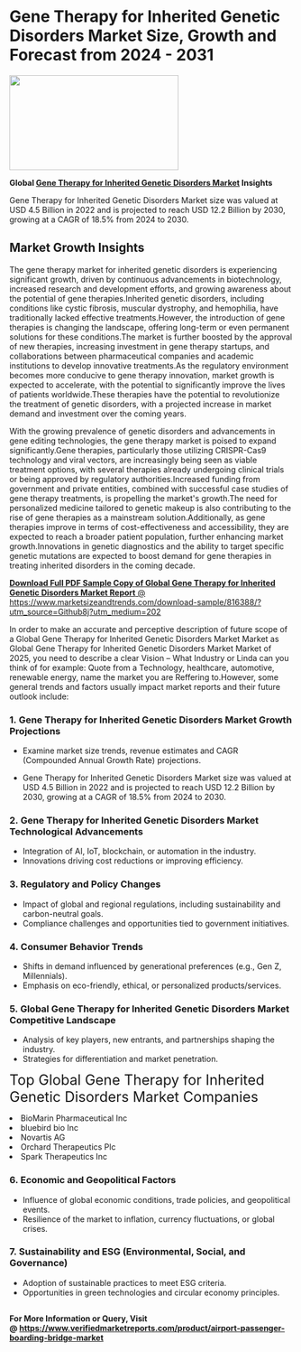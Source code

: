 <H1>Gene Therapy for Inherited Genetic Disorders Market Size, Growth and Forecast from 2024 - 2031</H1><img class="aligncenter size-medium wp-image-584254" src="https://thirdeyenews.in/wp-content/uploads/2024/09/Global-Market-Research-300x168.jpeg" alt="" width="300" height="168" /><p><strong>Global&nbsp;<a href="https://www.marketsizeandtrends.com/download-sample/816388/?utm_source=Github8j?utm_medium=202">Gene Therapy for Inherited Genetic Disorders Market</a> Insights</strong></p><p>Gene Therapy for Inherited Genetic Disorders Market size was valued at USD 4.5 Billion in 2022 and is projected to reach USD 12.2 Billion by 2030, growing at a CAGR of 18.5% from 2024 to 2030.</p><p><h2>Market Growth Insights</h2> <p>The gene therapy market for inherited genetic disorders is experiencing significant growth, driven by continuous advancements in biotechnology, increased research and development efforts, and growing awareness about the potential of gene therapies.Inherited genetic disorders, including conditions like cystic fibrosis, muscular dystrophy, and hemophilia, have traditionally lacked effective treatments.However, the introduction of gene therapies is changing the landscape, offering long-term or even permanent solutions for these conditions.The market is further boosted by the approval of new therapies, increasing investment in gene therapy startups, and collaborations between pharmaceutical companies and academic institutions to develop innovative treatments.As the regulatory environment becomes more conducive to gene therapy innovation, market growth is expected to accelerate, with the potential to significantly improve the lives of patients worldwide.These therapies have the potential to revolutionize the treatment of genetic disorders, with a projected increase in market demand and investment over the coming years.</p> <p><a href="#"></a></p> <p>With the growing prevalence of genetic disorders and advancements in gene editing technologies, the gene therapy market is poised to expand significantly.Gene therapies, particularly those utilizing CRISPR-Cas9 technology and viral vectors, are increasingly being seen as viable treatment options, with several therapies already undergoing clinical trials or being approved by regulatory authorities.Increased funding from government and private entities, combined with successful case studies of gene therapy treatments, is propelling the market's growth.The need for personalized medicine tailored to genetic makeup is also contributing to the rise of gene therapies as a mainstream solution.Additionally, as gene therapies improve in terms of cost-effectiveness and accessibility, they are expected to reach a broader patient population, further enhancing market growth.Innovations in genetic diagnostics and the ability to target specific genetic mutations are expected to boost demand for gene therapies in treating inherited disorders in the coming decade.</p> <p><a href="#"></p><p><span class=""><strong>Download Full PDF Sample Copy of Global Gene Therapy for Inherited Genetic Disorders Market Report</strong> @ <a href="https://www.marketsizeandtrends.com/download-sample/816388/?utm_source=Github8j?utm_medium=202" target="_blank">https://www.marketsizeandtrends.com/download-sample/816388/?utm_source=Github8j?utm_medium=202</a></span></p><p>In order to make an accurate and perceptive description of future scope of a Global&nbsp;Gene Therapy for Inherited Genetic Disorders Market Market as Global&nbsp;Gene Therapy for Inherited Genetic Disorders Market Market of 2025, you need to describe a clear Vision &ndash; What Industry or Linda can you think of for example: Quote from a Technology, healthcare, automotive, renewable energy, name the market you are Reffering to.However, some general trends and factors usually impact market reports and their future outlook include:</p><h3>1.&nbsp;<strong>Gene Therapy for Inherited Genetic Disorders Market Growth Projections</strong></h3><ul><li>Examine market size trends, revenue estimates and CAGR (Compounded Annual Growth Rate) projections.</li><li><p>Gene Therapy for Inherited Genetic Disorders Market size was valued at USD 4.5 Billion in 2022 and is projected to reach USD 12.2 Billion by 2030, growing at a CAGR of 18.5% from 2024 to 2030.</p></li></ul><h3>2.&nbsp;<strong>Gene Therapy for Inherited Genetic Disorders Market Technological Advancements</strong></h3><ul><li>Integration of AI, IoT, blockchain, or automation in the industry.</li><li>Innovations driving cost reductions or improving efficiency.</li></ul><h3>3.&nbsp;<strong>Regulatory and Policy Changes</strong></h3><ul><li>Impact of global and regional regulations, including sustainability and carbon-neutral goals.</li><li>Compliance challenges and opportunities tied to government initiatives.</li></ul><h3>4.&nbsp;<strong>Consumer Behavior Trends</strong></h3><ul><li>Shifts in demand influenced by generational preferences (e.g., Gen Z, Millennials).</li><li>Emphasis on eco-friendly, ethical, or personalized products/services.</li></ul><h3>5.&nbsp;<strong>Global Gene Therapy for Inherited Genetic Disorders Market Competitive Landscape</strong></h3><ul><li>Analysis of key players, new entrants, and partnerships shaping the industry.</li><li>Strategies for differentiation and market penetration.</li></ul><p data-pm-slice="1 1 []"><span style="color: inherit; font-family: inherit; font-size: 25px;">Top Global Gene Therapy for Inherited Genetic Disorders Market Companies</span></p><div class="" data-test-id=""><p><li>BioMarin Pharmaceutical Inc</li><li> bluebird bio Inc</li><li> Novartis AG</li><li> Orchard Therapeutics Plc</li><li> Spark Therapeutics Inc</li></p></div><h3>6.&nbsp;<strong>Economic and Geopolitical Factors</strong></h3><ul><li>Influence of global economic conditions, trade policies, and geopolitical events.</li><li>Resilience of the market to inflation, currency fluctuations, or global crises.</li></ul><h3>7.&nbsp;<strong>Sustainability and ESG (Environmental, Social, and Governance)</strong></h3><ul><li>Adoption of sustainable practices to meet ESG criteria.</li><li>Opportunities in green technologies and circular economy principles.</li></ul><h2><strong style="font-size: 14px;">For More Information or Query, Visit @&nbsp;</strong><a style="background-color: #ffffff; font-size: 14px;" href="https://www.marketsizeandtrends.com/report/gene-therapy-for-inherited-genetic-disorders-market/" target="_blank">https://www.verifiedmarketreports.com/product/airport-passenger-boarding-bridge-market</a></h2>